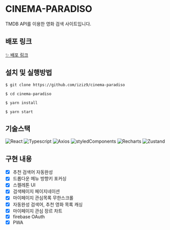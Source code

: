 # CINEMA-PARADISO
TMDB API를 이용한 영화 검색 사이트입니다.

## 배포 링크

[✨ 배포 링크](https://cinema-paradiso-green.vercel.app/)

## 설치 및 실행방법

```shell
$ git clone https://github.com/iziz9/cinema-paradiso

$ cd cinema-paradiso

$ yarn install

$ yarn start
```

## 기술스택

![React](https://img.shields.io/badge/ReactJS-61DAFB?style=for-the-badge&logo=React&logoColor=white)
![Typescript](https://img.shields.io/badge/Typescript-3178C6?style=for-the-badge&logo=Typescript&logoColor=white)
![Axios](https://img.shields.io/badge/Axios-5A29E4?style=for-the-badge&logo=Axios&logoColor=white)
![styledComponents](https://img.shields.io/badge/styledComponents-DB7093?style=for-the-badge&logo=styledComponents&logoColor=white)
![Recharts](https://img.shields.io/badge/RECHARTS-1281CA?style=for-the-badge&logo=RECHARTS&logoColor=FFFFFF)
![Zustand](https://img.shields.io/badge/ZUSTAND-FFC400?style=for-the-badge&logo=zustand&logoColor=FFFFFF)

## 구현 내용

- [x] 추천 검색어 자동완성
- [x] 드롭다운 메뉴 방향키 포커싱 
- [x] 스켈레톤 UI
- [x] 검색페이지 페이지네이션
- [x] 마이페이지 관심목록 무한스크롤
- [x] 자동완성 검색어, 추천 영화 목록 캐싱
- [x] 마이페이지 관심 장르 차트
- [x] firebase OAuth
- [x] PWA
